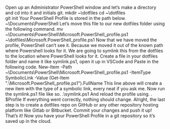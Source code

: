 Open up an Administrator PowerShell window and let’s make a directory and cd into it and initials git.
mkdir ~\dotfiles
cd ~\dotfiles\
git init
Your PowerShell Profile is stored in the path below.
~\Documents\PowerShell
Let’s move this file to our new dotfiles folder using the following command.
mv ~\Documents\PowerShell\Microsoft.PowerShell_profile.ps1 ~\dotfiles\Microsoft.PowerShell_profile.ps1
Now that we have moved the profile, PowerShell can’t see it. Because we moved it out of the known path where Powershell looks for it. We are going to symlink this from the dotfiles to the location where PowerShell looks for it.
Create a file in your dotfiles folder and name it like symlink.ps1, open it up in VSCode and Paste in the following code.
New-Item -Path ~\Documents\PowerShell\Microsoft.PowerShell_profile.ps1 -ItemType SymbolicLink -Value (Get-Item ".\Microsoft.PowerShell_profile.ps1").FullName
This line above will create a new item with the type of a symbolic link, every neat if you ask me. Now run the symlink.ps1 file like so.
.\symlink.ps1
And reload the profile using.
. $Profile
If everything went correctly, nothing should change.
Alright, the last step is to create a dotfiles repo on GitHub or any other repository hosting platform like Gitlab or Bitbucket. Commit your changes and push it up!
That’s it! Now you have your PowerShell Profile in a git repository so it’s saved up in the cloud.
